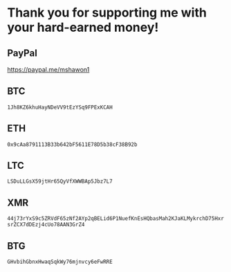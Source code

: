 # Thank you for supporting me with your hard-earned money!
## PayPal
https://paypal.me/mshawon1

## BTC
`1Jh8KZ6khuHayNDeVV9tEzYSq9FPExKCAH`

## ETH
`0x9cAa8791113B33b642bF5611E78D5b38cF38B92b`

## LTC
`LSDuLLGsX59jtHr65QyVfXWWBAp5Jbz7L7`

## XMR
`44j73rYxS9c5ZRVdF65zNf2AYp2qBELid6P1NuefKnEsHQbasMah2KJaKLMykrchD75HxrsrZCX7dDEzj4cUo78AAN3GrZ4`

## BTG
`GHvbihGbnxHwaqSqkWy76mjnvcy6eFwRRE`